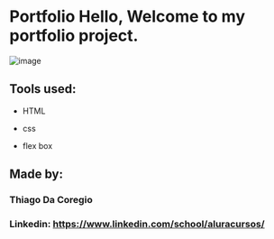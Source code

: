 # Portfolio Hello, Welcome to my portfolio project.

![image](https://user-images.githubusercontent.com/77756047/211304452-220fedf0-f91b-490f-8a65-a60ce860bc5c.png)

## Tools used:

* HTML

* css

* flex box

## Made by:

### Thiago Da Coregio

### Linkedin: https://www.linkedin.com/school/aluracursos/

